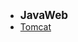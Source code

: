 - <font style="font-weight:bold;font-size:17px;">JavaWeb</font>
- [Tomcat](编程开发/Java后端/JavaWeb/Tomcat/)
